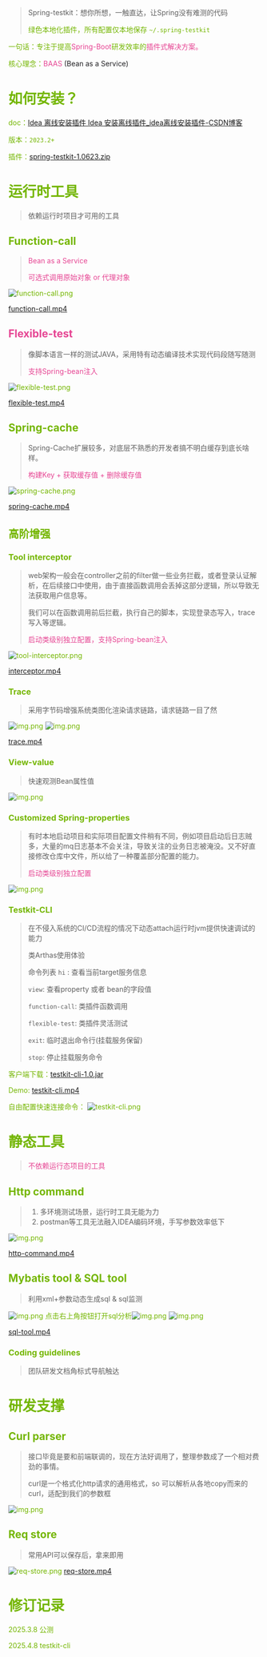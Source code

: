 > Spring-testkit：想你所想，一触直达，让Spring没有难测的代码
>
> <font style="color:#74B602;">绿色本地化插件，所有配置仅本地保存 `~/.spring-testkit`
>

一句话：专注于提高<font style="color:rgb(230, 69, 147);">Spring-Boot</font>研发效率的<font style="color:rgb(230, 69, 147);">插件式解决方案。</font>

核心理念：<font style="color:rgb(230, 69, 147);">BAAS </font><font style="color:rgb(34, 33, 36);">(Bean as a Service)</font>

# 如何安装？
doc：[Idea 离线安装插件 Idea 安装离线插件_idea离线安装插件-CSDN博客](https://blog.csdn.net/HaHa_Sir/article/details/125086022)

版本：`2023.2+`

插件：[spring-testkit-1.0623.zip](spring-testkit-1.0623.zip)

# 运行时工具
> 依赖运行时项目才可用的工具
>

## Function-call
> <font style="color:rgb(230, 69, 147);">Bean as a Service </font>
>
> <font style="color:rgb(230, 69, 147);">可选式调用原始对象 or 代理对象</font>

![function-call.png](function-call.png)

[function-call.mp4](function-call.mp4)

## <font style="color:rgb(230, 69, 147);">Flexible-test</font>
> 像脚本语言一样的测试JAVA，采用特有动态编译技术实现代码段随写随测
>
> <font style="color:rgb(230, 69, 147);">支持Spring-bean注入</font>

![flexible-test.png](flexible-test.png)

[flexible-test.mp4](flexible-test.mp4)

## Spring-cache
> Spring-Cache扩展较多，对底层不熟悉的开发者搞不明白缓存到底长啥样。
>
> <font style="color:rgb(230, 69, 147);">构建Key + 获取缓存值 + 删除缓存值</font>

![spring-cache.png](spring-cache.png)

[spring-cache.mp4](spring-cache.mp4)

## 高阶增强
### Tool interceptor
> web架构一般会在controller之前的filter做一些业务拦截，或者登录认证解析，在后续接口中使用，由于直接函数调用会丢掉这部分逻辑，所以导致无法获取用户信息等。
>
> 我们可以在函数调用前后拦截，执行自己的脚本，实现登录态写入，trace写入等逻辑。
>
> <font style="color:rgb(230, 69, 147);">启动类级别独立配置，支持Spring-bean注入</font>

![tool-interceptor.png](tool-interceptor.png)

[interceptor.mp4](tool-interceptor.mp4)

### Trace
> 采用字节码增强系统类图化渲染请求链路，请求链路一目了然
>
![img.png](trace1.png)
![img.png](trace2.png)

[trace.mp4](trace.mp4)

### View-value
> 快速观测Bean属性值
>
![img.png](view-value.png)

### Customized Spring-properties
> 有时本地启动项目和实际项目配置文件稍有不同，例如项目启动后日志贼多，大量的mq日志基本不会关注，导致关注的业务日志被淹没。又不好直接修改仓库中文件，所以给了一种覆盖部分配置的能力。
>
> <font style="color:rgb(230, 69, 147);">启动类级别独立配置</font>

![img.png](customized-properties.png)

### Testkit-CLI
> 在不侵入系统的CI/CD流程的情况下动态attach运行时jvm提供快速调试的能力
> 
> 类Arthas使用体验
> 
> 命令列表
> `hi` : 查看当前target服务信息
> 
> `view`: 查看property 或者 bean的字段值
> 
> `function-call`: 类插件函数调用
> 
> `flexible-test`: 类插件灵活测试
> 
> `exit`: 临时退出命令行(挂载服务保留)
> 
> `stop`: 停止挂载服务命令

客户端下载：[testkit-cli-1.0.jar](testkit-cli-1.0.jar)

Demo: [testkit-cli.mp4](testkit-cli.mp4)

自由配置快速连接命令：
![testkit-cli.png](testkit-cli.png)

# 静态工具
> <font style="color:rgb(230, 69, 147);">不依赖运行态项目的工具</font>


## Http command
> 1. 多环境测试场景，运行时工具无能为力
> 2. postman等工具无法融入IDEA编码环境，手写参数效率低下

![img.png](http-command.png)

[http-command.mp4](http-command.mp4)

## Mybatis tool & SQL tool
> 利用xml+参数动态生成sql  & sql监测

![img.png](sql-tool1.png)
点击右上角按钮打开sql分析![img.png](sql-tool2.png)
![img.png](sql-tool3.png)

[sql-tool.mp4](sql-tool.mp4)

### Coding guidelines
> 团队研发文档角标式导航触达
>

# 研发支撑
## Curl parser
> 接口毕竟是要和前端联调的，现在方法好调用了，整理参数成了一个相对费劲的事情。
>
> curl是一个格式化http请求的通用格式，so 可以解析从各地copy而来的curl，适配到我们的参数框
>

![img.png](curl-parser.png)
## Req store
> 常用API可以保存后，拿来即用
> 
![req-store.png](req-store.png)
[req-store.mp4](req-store.mp4)

# 修订记录
2025.3.8 公测

2025.4.8 testkit-cli

